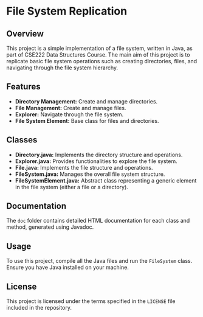 # File System Replication

## Overview

This project is a simple implementation of a file system, written in Java, as part of CSE222 Data Structures Course. The main aim of this project is to replicate basic file system operations such as creating directories, files, and navigating through the file system hierarchy.

## Features

- **Directory Management:** Create and manage directories.
- **File Management:** Create and manage files.
- **Explorer:** Navigate through the file system.
- **File System Element:** Base class for files and directories.

## Classes

- **Directory.java:** Implements the directory structure and operations.
- **Explorer.java:** Provides functionalities to explore the file system.
- **File.java:** Implements the file structure and operations.
- **FileSystem.java:** Manages the overall file system structure.
- **FileSystemElement.java:** Abstract class representing a generic element in the file system (either a file or a directory).

## Documentation

The `doc` folder contains detailed HTML documentation for each class and method, generated using Javadoc.

## Usage

To use this project, compile all the Java files and run the `FileSystem` class. Ensure you have Java installed on your machine.

## License

This project is licensed under the terms specified in the `LICENSE` file included in the repository.
